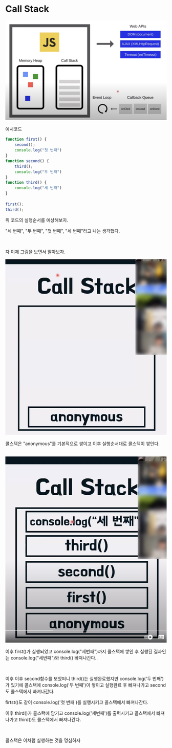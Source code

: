 # Call Stack

<img src="./js엔진구조.png">

<br>

예시코드

```javascript
function first() {
    second();
    console.log("첫 번째")
}
function second() {
    third();
    console.log("두 번째")
}
function third() {
    console.log("세 번째")
}

first();
third();
```

위 코드의 실행순서를 예상해보자.

"세 번째", "두 번째", "첫 번째", "세 번째"라고 나는 생각했다.

<br>

자 이제 그림을 보면서 알아보자.

<img src="./콜스택1.png">

<br>

콜스택은 "anonymous"를 기본적으로 쌓이고 이후 실행순서대로 콜스택이 쌓인다.

<br>

<img src="./콜스택2.png">

<br>

이후 first()가 실행되었고 console.log("세번째")까지 콜스택에 쌓인 후 실행된 결과인 는  console.log("세번째")와 third() 빠져나간다..

<br>

이후 이후 second함수를 보았떠니 third()는 실행완료했지만 console.log('두 번째')가 있기에 콜스택에 console.log('두 번째')이 쌓이고 실행완료 후 빠져나가고 second도 콜스택에서 빠져나간다.

firtst()도 같이 console.log('첫 번째')를 실행시키고 콜스택에서 빠져나간다.

이후 third()가 콜스택에 담기고 console.log('세번째')를 출력시키고 콜스택에서 빠져나가고 third()도 콜스택에서 빠져나간다. 

<br>

콜스택은 이처럼 실행하는 것을 명심하자